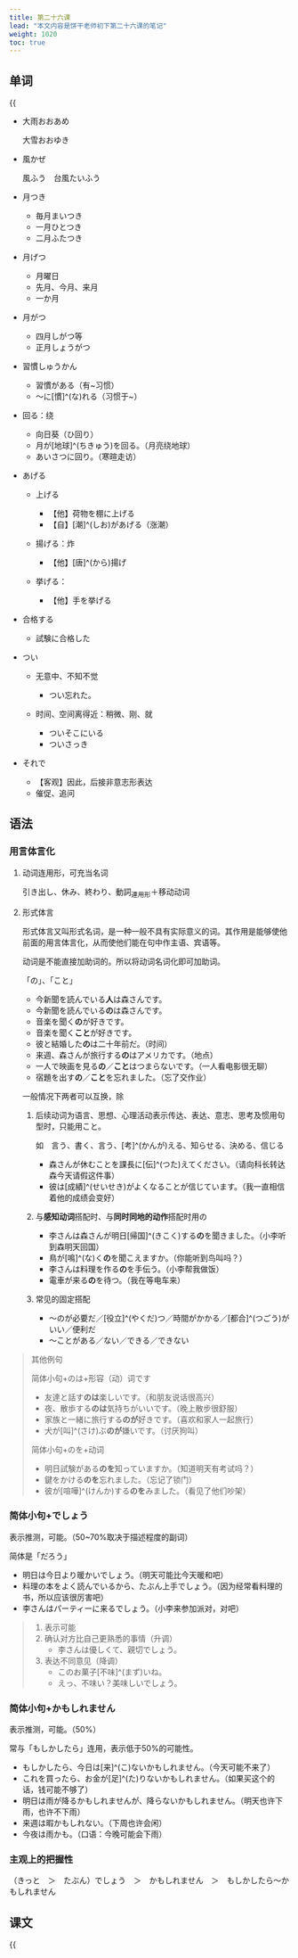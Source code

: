 ```yaml
---
title: 第二十六课
lead: "本文内容是饼干老师初下第二十六课的笔记"
weight: 1020
toc: true
---
```


## 单词

{{<audio src="https://tellyouwhat-static-1251995834.cos.ap-chongqing.myqcloud.com/audios/cs_danci/26第二十六课.mp3">}}

- 大雨おおあめ

  大雪おおゆき

- 風かぜ

  風ふう　台風たいふう

- 月つき

  - 毎月まいつき
  - 一月ひとつき
  - 二月ふたつき

- 月げつ

  - 月曜日
  - 先月、今月、来月
  - 一か月

- 月がつ

  - 四月しがつ等
  - 正月しょうがつ

- 習慣しゅうかん

  - 習慣がある（有~习惯）
  - ～に[慣]^(な)れる（习惯于~）

- 回る：绕

  - 向日葵（ひ回り）
  - 月が[地球]^(ちきゅう)を回る。（月亮绕地球）
  - あいさつに回り。（寒暄走访）

- あげる

  - 上げる
    - 【他】荷物を棚に上げる
    - 【自】[潮]^(しお)があげる（涨潮）

  - 揚げる：炸
    - 【他】[唐]^(から)揚げ

  - 挙げる：
    - 【他】手を挙げる

- 合格する

  - 試験に合格した

- つい

  - 无意中、不知不觉
    - つい忘れた。

  - 时间、空间离得近：稍微、刚、就
    - ついそこにいる
    - ついさっき

- それで

  - 【客观】因此，后接非意志形表达
  - 催促、追问


## 语法

### 用言体言化

1. 动词连用形，可充当名词

   引き出し、休み、終わり、動詞<sub>連用形</sub>＋移动动词

2. 形式体言

   形式体言又叫形式名词，是一种一般不具有实际意义的词。其作用是能够使他前面的用言体言化，从而使他们能在句中作主语、宾语等。

   动词是不能直接加助词的。所以将动词名词化即可加助词。

   「の」、「こと」

   - 今新聞を読んでいる**人**は森さんです。
   - 今新聞を読んでいる**の**は森さんです。
   - 音楽を聞く**の**が好きです。
   - 音楽を聞く**こと**が好きです。
   - 彼と結婚した**の**は二十年前だ。（时间）
   - 来週、森さんが旅行する**の**はアメリカです。（地点）
   - 一人で映画を見る**の**／**こと**はつまらないです。（一人看电影很无聊）
   - 宿題を出す**の**／**こと**を忘れました。（忘了交作业）

   一般情况下两者可以互换，除

    1. 后续动词为语言、思想、心理活动表示传达、表达、意志、思考及惯用句型时，只能用こと。

       如　言う、書く、言う、[考]^(かんが)える、知らせる、決める、信じる

       - 森さんが休むことを課長に[伝]^(つた)えてください。（请向科长转达森今天请假这件事）
       - 彼は[成績]^(せいせき)がよくなることが信じています。（我一直相信着他的成绩会变好）

    2. 与**感知动词**搭配时、与**同时同地的动作**搭配时用の

       - 李さんは森さんが明日[帰国]^(きこく)する**の**を聞きました。（小李听到森明天回国）
       - 鳥が[鳴]^(な)く**の**を聞こえますか。（你能听到鸟叫吗？）
       - 李さんは料理を作る**の**を手伝う。（小李帮我做饭）
       - 電車が来る**の**を待つ。（我在等电车来）

    3. 常见的固定搭配

       - ～のが必要だ／[役立]^(やくだ)つ／時間がかかる／[都合]^(つごう)がいい／便利だ
       - ～ことがある／ない／できる／できない

> 其他例句
>
> 简体小句+のは+形容（动）词です
>
> - 友達と話す**のは**楽しいです。（和朋友说话很高兴）
> - 夜、散歩する**のは**気持ちがいいです。（晚上散步很舒服）
> - 家族と一緒に旅行する**のが**好きです。（喜欢和家人一起旅行）
> - 犬が[叫]^(さけ)ぶ**のが**嫌いです。（讨厌狗叫）
>
> 简体小句+のを+动词
>
> - 明日試験がある**のを**知っていますか。（知道明天有考试吗？）
> - 鍵をかける**のを**忘れました。（忘记了锁门）
> - 彼が[喧嘩]^(けんか)する**のを**みました。（看见了他们吵架）

### 简体小句+でしょう

表示推测，可能。（50~70%取决于描述程度的副词）

简体是「だろう」

- 明日は今日より暖かいでしょう。（明天可能比今天暖和吧）
- 料理の本をよく読んでいるから、たぶん上手でしょう。（因为经常看料理的书，所以应该很厉害吧）
- 李さんはパーティーに来るでしょう。（小李来参加派对，对吧）

> 1. 表示可能
> 2. 确认对方比自己更熟悉的事情（升调）
>    - 李さんは優しくて、親切でしょう。
> 3. 表达不同意见（降调）
>    - このお菓子[不味]^(まず)いね。
>    - えっ、不味い？美味しいでしょう。

### 简体小句+かもしれません

表示推测，可能。（50%）

常与「もしかしたら」连用，表示低于50%的可能性。

- もしかしたら、今日は[来]^(こ)ないかもしれません。（今天可能不来了）
- これを買ったら、お金が[足]^(た)りないかもしれません。（如果买这个的话，钱可能不够了）
- 明日は雨が降るかもしれませんが、降らないかもしれません。（明天也许下雨，也许不下雨）
- 来週は暇かもしれない。（下周也许会闲）
- 今夜は雨かも。（口语：今晚可能会下雨）

### 主观上的把握性

（きっと　＞　たぶん）でしょう　＞　かもしれません　＞　もしかしたら～かもしれません

## 课文

{{<audio src="https://tellyouwhat-static-1251995834.cos.ap-chongqing.myqcloud.com/audios/cs_kewen/25-30课 新标日初级课文/Lesson26.mp3">}}
